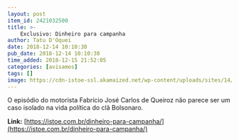 ```yaml
---
layout: post
item_id: 2421032500
title: >-
    Exclusivo: Dinheiro para campanha
author: Tatu D'Oquei
date: 2018-12-14 10:10:30
pub_date: 2018-12-14 10:10:30
time_added: 2018-12-15 21:52:05
categories: [avisamos]
tags: []
image: https://cdn-istoe-ssl.akamaized.net/wp-content/uploads/sites/14/2018/12/bolsonaro-e-chefe-de-gabinete-700x577.png
---
```


O episódio do motorista Fabrício José Carlos de Queiroz não parece ser um caso isolado na vida política do clã Bolsonaro.

**Link:** [https://istoe.com.br/dinheiro-para-campanha/](https://istoe.com.br/dinheiro-para-campanha/)

